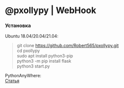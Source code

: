 # @pxollypy | WebHook

### Установка

Ubuntu 18.04/20.04/21.04:
> git clone https://github.com/Robert565/pxollypy.git <br/>
> cd pxollypy <br/>
> sudo apt install python3-pip <br/>
> python3 -m pip install flask <br/>
> python3 start.py <br/>

PythonAnyWhere: <br/>
[Статья](https://vk.com/@662416179-installing-webhook)
